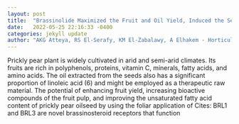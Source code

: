 ```yaml
---
layout: post
title:  "Brassinolide Maximized the Fruit and Oil Yield, Induced the Secondary Metabolites, and Stimulated Linoleic Acid Synthesis of Opuntia ficus-indica Oil"
date:   2022-05-25 22:16:33 -0400
categories: jekyll update
author: "AKG Atteya, RS El-Serafy, KM El-Zabalawy, A Elhakem - Horticulturae, 2022"
---
```

Prickly pear plant is widely cultivated in arid and semi-arid climates. Its fruits are rich in polyphenols, proteins, vitamin C, minerals, fatty acids, and amino acids. The oil extracted from the seeds also has a significant proportion of linoleic acid (6) and might be employed as a therapeutic raw material. The potential of enhancing fruit yield, increasing bioactive compounds of the fruit pulp, and improving the unsaturated fatty acid content of prickly pear oilseed by using the foliar application of  Cites: BRL1 and BRL3 are novel brassinosteroid receptors that function